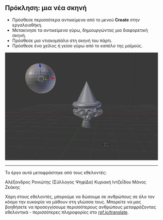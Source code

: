 ## Πρόκληση: μια νέα σκηνή

+ Πρόσθεσε περισσότερα αντικείμενα από το μενού **Create** στην εργαλειοθήκη.
+ Μετακίνησε τα αντικείμενα γύρω, δημιουργώντας μια διαφορετική σκηνή.
+ Πρόσθεσε μια ντισκομπάλα στη σκηνή του πάρτι.
+ Πρόσθεσε ένα χείλος ή γείσο γύρω από το καπέλο της μαϊμούς.

![Πρόκληση](images/challenge.png)


***

Το έργο αυτό μεταφράστηκε από τους εθελοντές:

Αλέξανδρος Ρονιώτης (Σύλλογος ΨηφίΔα)
Κυριακή Ιντζεΐδου
Μάνος Ζεάκης

Χάρη στους εθελοντές, μπορούμε να δώσουμε σε ανθρώπους σε όλο τον κόσμο την ευκαιρία να μάθουν στη γλώσσα τους. Μπορείτε να μας βοηθήσετε να προσεγγίσουμε περισσότερους ανθρώπους μεταφράζοντας εθελοντικά - περισσότερες πληροφορίες στο [rpf.io/translate](https://rpf.io/translate).